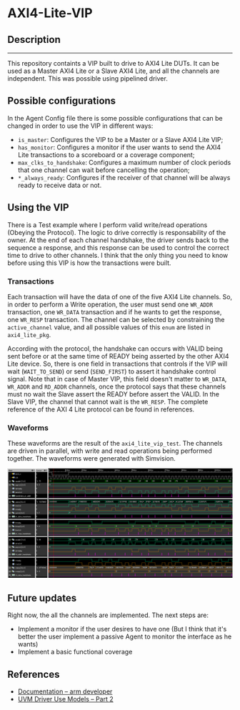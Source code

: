 # AXI4-Lite-VIP

## Description
***

This repository containts a VIP built to drive to AXI4 Lite DUTs. It can be used as a Master AXI4 Lite or a Slave AXI4 Lite, and all the channels are independent. This was possible using pipelined driver.

## Possible configurations

In the Agent Config file there is some possible configurations that can be changed in order to use the VIP in different ways:
* `is_master`: Configures the VIP to be a Master or a Slave AXI4 Lite VIP;
* `has_monitor`: Configures a monitor if the user wants to send the AXI4 Lite transactions to a scoreboard or a coverage component;
* `max_clks_to_handshake`: Configures a maximum number of clock periods that one channel can wait before cancelling the operation;
* `*_always_ready`: Configures if the receiver of that channel will be always ready to receive data or not.


## Using the VIP

There is a Test example where I perform valid write/read operations (Obeying the Protocol). The logic to drive correctly is responsability of the owner. At the end of each channel handshake, the driver sends back to the sequence a response, and this response can be used to control the correct time to drive to other channels. I think that the only thing you need to know before using this VIP is how the transactions were built.

### Transactions

Each transaction will have the data of one of the five AXI4 Lite channels. So, in order to perform a Write operation, the user must send one `WR_ADDR` transaction, one `WR_DATA` transaction and if he wants to get the response, one `WR_RESP` transaction. The channel can be selected by constraining the `active_channel` value, and all possible values of this `enum` are listed in `axi4_lite_pkg`.

According with the protocol, the handshake can occurs with VALID being sent before or at the same time of READY being asserted by the other AXI4 Lite device. So, there is one field in transactions that controls if the VIP will wait (`WAIT_TO_SEND`) or send (`SEND_FIRST`) to assert it handshake control signal. Note that in case of Master VIP, this field doesn't matter to `WR_DATA`, `WR_ADDR` and `RD_ADDR` channels, once the protocol says that these channels must no wait the Slave assert the READY before assert the VALID. In the Slave VIP, the channel that cannot wait is the `WR_RESP`. The complete reference of the AXI 4 Lite protocol can be found in references.

### Waveforms

These waveforms are the result of the `axi4_lite_vip_test`. The channels are driven in parallel, with write and read operations being performed together. The waveforms were generated with Simvision.

![Waveforms](./waveforms.png)

## Future updates

Right now, the all the channels are implemented. The next steps are:

* Implement a monitor if the user desires to have one (But I think that it's better the user implement a passive Agent to monitor the interface as he wants)
* Implement a basic functional coverage

## References

* [Documentation – arm developer](https://developer.arm.com/documentation/ihi0022/e/AMBA-AXI4-Lite-Interface-Specification)
* [UVM Driver Use Models – Part 2](https://learnuvmverification.com/index.php/2015/10/28/uvm-driver-use-models-part-2/)

